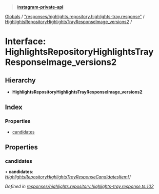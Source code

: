 > **[instagram-private-api](../README.md)**

[Globals](../README.md) / ["responses/highlights.repository.highlights-tray.response"](../modules/_responses_highlights_repository_highlights_tray_response_.md) / [HighlightsRepositoryHighlightsTrayResponseImage_versions2](_responses_highlights_repository_highlights_tray_response_.highlightsrepositoryhighlightstrayresponseimage_versions2.md) /

# Interface: HighlightsRepositoryHighlightsTrayResponseImage_versions2

## Hierarchy

* **HighlightsRepositoryHighlightsTrayResponseImage_versions2**

## Index

### Properties

* [candidates](_responses_highlights_repository_highlights_tray_response_.highlightsrepositoryhighlightstrayresponseimage_versions2.md#candidates)

## Properties

###  candidates

• **candidates**: *[HighlightsRepositoryHighlightsTrayResponseCandidatesItem](_responses_highlights_repository_highlights_tray_response_.highlightsrepositoryhighlightstrayresponsecandidatesitem.md)[]*

*Defined in [responses/highlights.repository.highlights-tray.response.ts:102](https://github.com/dilame/instagram-private-api/blob/173bc62/src/responses/highlights.repository.highlights-tray.response.ts#L102)*